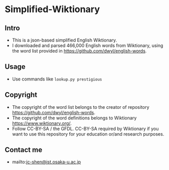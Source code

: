  # Simplified-Wiktionary

## Intro
+ This is a json-based simplified English Wiktionary.
+ I downloaded and parsed 466,000 English words from Wiktionary, using the word list provided in https://github.com/dwyl/english-words.

## Usage
+ Use commands like ```lookup.py prestigious```

## Copyright
+ The copyright of the word list belongs to the creator of repository https://github.com/dwyl/english-words.
+ The copyright of the word definitions belongs to Wiktionary https://www.wiktionary.org/.
+ Follow CC-BY-SA / the GFDL. CC-BY-SA required by Wiktionary if you want to use this repository for your education or/and research purposes.

## Contact me
+ mailto:jc-shen@ist.osaka-u.ac.jp 
